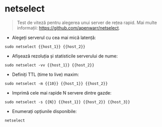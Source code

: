 # netselect

> Test de viteză pentru alegerea unui server de rețea rapid.
> Mai multe informații: <https://github.com/apenwarr/netselect>.

- Alegeți serverul cu cea mai mică latență:

`sudo netselect {{host_1}} {{host_2}}`

- Afișează rezoluția și statisticile serverului de nume:

`sudo netselect -vv {{host_1}} {{host_2}}`

- Definiți TTL (time to live) maxim:

`sudo netselect -m {{10}} {{host_1}} {{host_2}}`

- Imprimă cele mai rapide N servere dintre gazde:

`sudo netselect -s {{N}} {{host_1}} {{host_2}} {{host_3}}`

- Enumerați opțiunile disponibile:

`netselect`
